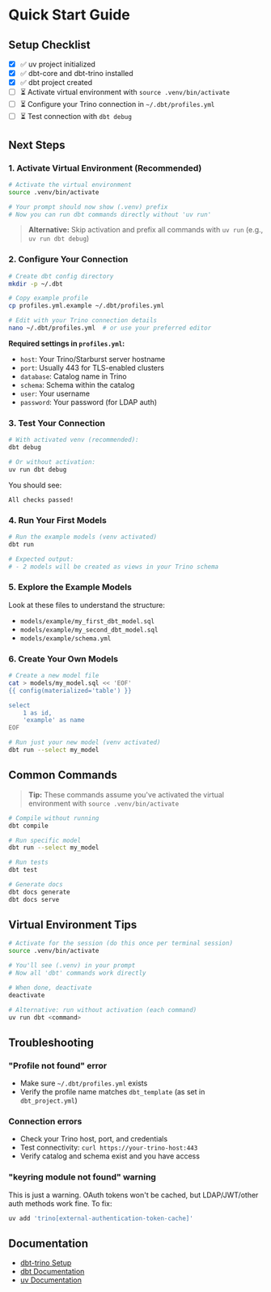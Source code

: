 # Quick Start Guide

## Setup Checklist

- [x] ✅ uv project initialized
- [x] ✅ dbt-core and dbt-trino installed
- [x] ✅ dbt project created
- [ ] ⏳ Activate virtual environment with `source .venv/bin/activate`
- [ ] ⏳ Configure your Trino connection in `~/.dbt/profiles.yml`
- [ ] ⏳ Test connection with `dbt debug`

## Next Steps

### 1. Activate Virtual Environment (Recommended)

```bash
# Activate the virtual environment
source .venv/bin/activate

# Your prompt should now show (.venv) prefix
# Now you can run dbt commands directly without 'uv run'
```

> **Alternative:** Skip activation and prefix all commands with `uv run` (e.g., `uv run dbt debug`)

### 2. Configure Your Connection

```bash
# Create dbt config directory
mkdir -p ~/.dbt

# Copy example profile
cp profiles.yml.example ~/.dbt/profiles.yml

# Edit with your Trino connection details
nano ~/.dbt/profiles.yml  # or use your preferred editor
```

**Required settings in `profiles.yml`:**
- `host`: Your Trino/Starburst server hostname
- `port`: Usually 443 for TLS-enabled clusters
- `database`: Catalog name in Trino
- `schema`: Schema within the catalog
- `user`: Your username
- `password`: Your password (for LDAP auth)

### 3. Test Your Connection

```bash
# With activated venv (recommended):
dbt debug

# Or without activation:
uv run dbt debug
```

You should see:
```
All checks passed!
```

### 4. Run Your First Models

```bash
# Run the example models (venv activated)
dbt run

# Expected output:
# - 2 models will be created as views in your Trino schema
```

### 5. Explore the Example Models

Look at these files to understand the structure:
- `models/example/my_first_dbt_model.sql`
- `models/example/my_second_dbt_model.sql`
- `models/example/schema.yml`

### 6. Create Your Own Models

```bash
# Create a new model file
cat > models/my_model.sql << 'EOF'
{{ config(materialized='table') }}

select
    1 as id,
    'example' as name
EOF

# Run just your new model (venv activated)
dbt run --select my_model
```

## Common Commands

> **Tip:** These commands assume you've activated the virtual environment with `source .venv/bin/activate`

```bash
# Compile without running
dbt compile

# Run specific model
dbt run --select my_model

# Run tests
dbt test

# Generate docs
dbt docs generate
dbt docs serve
```

## Virtual Environment Tips

```bash
# Activate for the session (do this once per terminal session)
source .venv/bin/activate

# You'll see (.venv) in your prompt
# Now all 'dbt' commands work directly

# When done, deactivate
deactivate

# Alternative: run without activation (each command)
uv run dbt <command>
```

## Troubleshooting

### "Profile not found" error
- Make sure `~/.dbt/profiles.yml` exists
- Verify the profile name matches `dbt_template` (as set in `dbt_project.yml`)

### Connection errors
- Check your Trino host, port, and credentials
- Test connectivity: `curl https://your-trino-host:443`
- Verify catalog and schema exist and you have access

### "keyring module not found" warning
This is just a warning. OAuth tokens won't be cached, but LDAP/JWT/other auth methods work fine. To fix:
```bash
uv add 'trino[external-authentication-token-cache]'
```

## Documentation

- [dbt-trino Setup](https://docs.getdbt.com/docs/core/connect-data-platform/trino-setup)
- [dbt Documentation](https://docs.getdbt.com/)
- [uv Documentation](https://github.com/astral-sh/uv)

